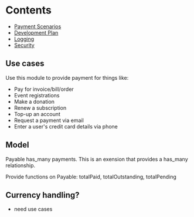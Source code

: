 # Contents

 * [Payment Scenarios](payment-scenarios)
 * [Development Plan](development-plan)
 * [Logging](logging)
 * [Security](security)


## Use cases

Use this module to provide payment for things like:

 * Pay for invoice/bill/order
 * Event registrations
 * Make a donation
 * Renew a subscription
 * Top-up an account
 * Request a payment via email
 * Enter a user's credit card details via phone

## Model

Payable has_many payments. This is an exension that provides a has_many relationship.

Provide functions on Payable: totalPaid, totalOutstanding, totalPending

## Currency handling?

- need use cases
